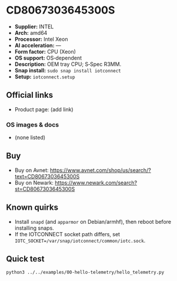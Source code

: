 # CD8067303645300S

- **Supplier:** INTEL
- **Arch:** amd64
- **Processor:** Intel Xeon
- **AI acceleration:** —
- **Form factor:** CPU (Xeon)
- **OS support:** OS‑dependent
- **Description:** OEM tray CPU; S‑Spec R3MM.
- **Snap install:** `sudo snap install iotconnect`
- **Setup:** `iotconnect.setup`

## Official links
- Product page: (add link)

### OS images & docs
- (none listed)

## Buy
- Buy on Avnet: https://www.avnet.com/shop/us/search/?text=CD8067303645300S
- Buy on Newark: https://www.newark.com/search?st=CD8067303645300S

## Known quirks
- Install `snapd` (and `apparmor` on Debian/armhf), then reboot before installing snaps.
- If the IOTCONNECT socket path differs, set `IOTC_SOCKET=/var/snap/iotconnect/common/iotc.sock`.

## Quick test
```bash
python3 ../../examples/00-hello-telemetry/hello_telemetry.py
```
